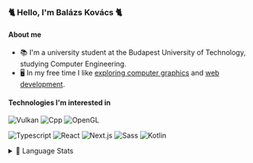 ### 🐈 Hello, I'm Balázs Kovács 🐈
#### About me
- 📚 I'm a university student at the Budapest University of Technology, studying Computer Engineering.
- 🖥️ In my free time I like [exploring computer graphics](https://github.com/Andromeda08/Stardust) and [web development](https://tsukiakari.hu).

#### Technologies I'm interested in
![Vulkan](https://img.shields.io/badge/-Vulkan-%23282C34?style=flat-square&logo=Vulkan&logoColor=#ac162c)
![Cpp](https://img.shields.io/badge/-C++-%23282C34?style=flat-square&logo=C%2B%2B&logoColor=#00599c)
![OpenGL](https://img.shields.io/badge/-OpenGL-%23282C34?style=flat-square&logo=OpenGL&logoColor=#5586A4)

![Typescript](https://img.shields.io/badge/Typescript-%23282C34.svg?&style=flat-square&logo=typescript&logoColor=3178C6)
![React](https://img.shields.io/badge/-React-%23282C34?style=flat-square&logo=react)
![Next.js](https://img.shields.io/badge/-Next.js-%23282C34?style=flat-square&logo=Next.js&logoColor=#000000)
![Sass](https://img.shields.io/badge/-Sass-%23282C34?style=flat-square&logo=Sass&logoColor=#CC6699)
![Kotlin](https://img.shields.io/badge/-Kotlin-%23282C34?style=flat-square&logo=Kotlin&logoColor=#7F52FF)

<details>
  <summary>🧮 Language Stats</summary>
  <br/>
  <a href="https://github.com/anuraghazra/github-readme-stats"><img alt="Andromeda's top languages" src="https://github-readme-stats.vercel.app/api/top-langs/?username=andromeda08&layout=compact&theme=graywhite&hide=css" /></a>
</details
